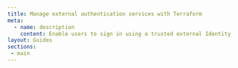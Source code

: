 ```yaml
---
title: Manage external authentication services with Terraform
meta:
  - name: description
    content: Enable users to sign in using a trusted external Identity Provider.
layout: Guides
sections:
 - main
---
```

